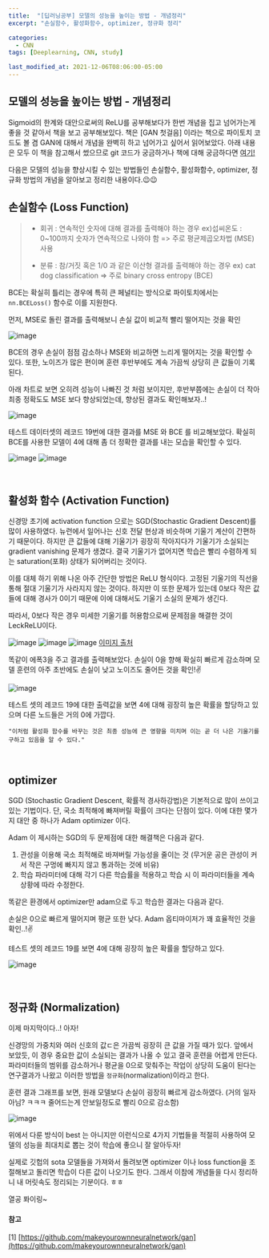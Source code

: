 ```yaml
---
title:  "[딥러닝공부] 모델의 성능을 높이는 방법 - 개념정리"
excerpt: "손실함수, 활성화함수, optimizer, 정규화 정리"

categories:
  - CNN
tags: [Deeplearning, CNN, study]

last_modified_at: 2021-12-06T08:06:00-05:00
---
```


## 모델의 성능을 높이는 방법 - 개념정리 

Sigmoid의 한계와  대안으로써의 ReLU를 공부해보다가 한번 개념을 집고 넘어가는게 좋을 것 같아서 책을 보고 공부해보있다. 책은 [GAN 첫걸음] 이라는 책으로 파이토치 코드도 볼 겸 GAN에 대해서 개념을 완벽히 하고 넘어가고 싶어서 읽어보았다. 아래 내용은 모두 이 책을 참고해서 썼으므로 git 코드가 궁금하거나 책에 대해 궁금하다면 [여기!](https://github.com/makeyourownneuralnetwork/gan)

다음은 모델의 성능을 향상시킬 수 있는 방법들인 손실함수, 활성화함수, optimizer, 정규화 방법의 개념을 알아보고 정리한 내용이다.😉😉


## 손실함수 (Loss Function)

> - 회귀 : 연속적인 숫자에 대해 결과를 출력해야 하는 경우  ex)섭씨온도 : 0~100까지 숫자가 연속적으로 나와야 함
>    => 주로 평균제곱오차법 (MSE) 사용 
> 
> - 분류 : 참/거짓 혹은 1/0 과 같은 이산형 결과를 출력해야 하는 경우  ex) cat dog classification
>    => 주로 binary cross entropy (BCE) 

BCE는 확실히 틀리는 경우에 특히 큰 페널티는 방식으로 파이토치에서는 `nn.BCELoss()` 함수로 이를 지원한다.


먼저, MSE로 돌린 결과를 출력해보니 손실 값이 비교적 빨리 떨어지는 것을 확인

![image](https://user-images.githubusercontent.com/53431568/144838652-296798e4-0912-411f-be07-a1b2d04b7748.png)


BCE의 경우 손실이 점점 감소하나 MSE와 비교하면 느리게 떨어지는 것을 확인할 수 있다. 또한, 노이즈가 많은 편이며 훈련 후반부에도 계속 가끔씩 상당히 큰 값들이 기록된다.


아래 차트로 보면 오히려 성능이 나빠진 것 처럼 보이지만, 후반부쯤에는 손실이 더 작아 최종 정확도도 MSE 보다 향상되었는데, 향상된 결과도 확인해보자..!

![image](https://user-images.githubusercontent.com/53431568/144838423-eb2fd1e8-29f2-4e57-9aae-40c6f23d7c66.png)


테스트 데이터셋의 레코드 19번에 대한 결과를 MSE 와 BCE 를 비교해보았다. 확실히 BCE를 사용한 모델이 4에 대해 좀 더 정확한 결과를 내는 모습을 확인할 수 있다.

![image](https://user-images.githubusercontent.com/53431568/144837877-289e3350-9c89-400f-9401-91aad28d3e96.png)
![image](https://user-images.githubusercontent.com/53431568/144837924-76113bd3-b07c-453c-9c3f-5028f1aef581.png)

<br>

## 활성화 함수 (Activation Function)

신경망 초기에 activation function 으로는 SGD(Stochastic Gradient Descent)를 많이 사용하였다. 뉴런에서 일어나는 신호 전달 현상과 비슷하며 기울기 계산이 간편하기 때문이다. 하지만 큰 값들에 대해 기울기가 굉장히 작아지다가 기울기가 소실되는 gradient vanishing 문제가 생겼다. 결국 기울기가 없어지면 학습은 빨리 수렴하게 되는 saturation(포화) 상태가 되어버리는 것이다.

이를 대체 하기 위해 나온 아주 간단한 방법은 ReLU 형식이다. 고정된 기울기의 직선을 통해 절대 기울기가 사라지지 않는 것이다. 하지만 이 또한 문제가 있는데 0보다 작은 값들에 대해 경사가 0이기 때문에 이에 대해서도 기울기 소실의 문제가 생긴다. 

따라서, 0보다 작은 경우 미세한 기울기를 허용함으로써 문제점을 해결한 것이 LeckReLU이다. 

![image](https://user-images.githubusercontent.com/53431568/144838587-db52d8b2-2db4-4a94-8274-6f366f48442e.png)
![image](https://user-images.githubusercontent.com/53431568/144839878-a3ed00c7-d57c-4615-bf3a-a45ed7ebd844.png)
![image](https://user-images.githubusercontent.com/53431568/144839919-d15c39d4-5919-44a7-94b3-7834d721e716.png)
[이미지 출처](https://kjhov195.github.io/2020-01-07-activation_function_2/)

똑같이 에폭3을 주고 결과를 출력해보았다. 손실이 0을 향해 확실히 빠르게 감소하며 모델 훈련의 아주 초반에도 손실이 낮고 노이즈도 줄어든 것을 확인!✌️

![image](https://user-images.githubusercontent.com/53431568/144839388-a5e54519-2c2f-433a-8066-aba3cfbc0c11.png)

테스트 셋의 레코드 19에 대한 출력값을 보면 4에 대해 굉장히 높은 확률을 할당하고 있으며 다른 노드들은 거의 0에 가깝다.

`"이처럼 활성화 함수를 바꾸는 것은 최종 성능에 큰 영향을 미치며 이는 곧 더 나은 기울기를 구하고 있음을 알 수 있다."`



<br>

## optimizer

SGD (Stochastic Gradient Descent, 확률적 경사하강법)은 기본적으로 많이 쓰이고 있는 기법이다. 단, 국소 최적해에 빠져버릴 확률이 크다는 단점이 있다. 이에 대한 몇가지 대안 중 하나가 Adam optimizer 이다. 

Adam 이 제시하는 SGD의 두 문제점에 대한 해결책은 다음과 같다.

1. 관성을 이용해 국소 최적해로 바져버릴 가능성을 줄이는 것 (무거운 공은 관성이 커서 작은 구멍에 빠지지 않고 통과하는 것에 비유)
2. 학습 파라미터에 대해 각기 다른 학습률을 적용하고 학습 시 이 파라미터들을 계속 상황에 따라 수정한다.


똑같은 환경에서 optimizer만 adam으로 두고 학습한 결과는 다음과 같다.


손실은 0으로 빠르게 떨어지며 평균 또한 낮다. Adam 옵티마이저가 꽤 효율적인 것을 확인..!✌️



테스트 셋의 레코드 19를 보면 4에 대해 굉장히 높은 확률을 할당하고 있다.

![image](https://user-images.githubusercontent.com/53431568/144840598-ed022c9d-d260-4e5e-b697-69a5af543f94.png)


<br>

## 정규화 (Normalization)

이제 마지막이다..! 아자!

신경망의 가중치와 여러 신호의 값ㄷ은 가끔씩 굉장히 큰 값을 가질 때가 있다. 앞에서 보았듯, 이 경우 중요한 값이 소실되는 결과가 나올 수 있고 결국 훈련을 어렵게 만든다. 파라미터들의 범위를 감소하거나 평균을 0으로 맞춰주는 작업이 상당히 도움이 된다는 연구결과가 나왔고 이러한 방법을 `정규화`(normalization)이라고 한다.

훈련 결과 그래프를 보면, 원래 모델보다 손실이 굉장히 빠르게 감소하였다. (거의 일자 아님? ㅋㅋㅋ 줄어드는게 안보일정도로 빨리 0으로 감소함)

![image](https://user-images.githubusercontent.com/53431568/144841240-c86bc387-c717-472b-a6ce-493caccef9bf.png)



위에서 다룬 방식이 best 는 아니지만 이런식으로 4가지 기법들을 적절히 사용하여 모델의 성능을 최대치로 뽑는 것이 학습에 좋으니 잘 알아두자!

실제로 깃헙의 sota 모델들을 가져와서 돌려보면 optimizer 이나 loss function을 조절해보고 돌리면 학습이 다른 값이 나오기도 한다. 그래서 이참에 개념들을 다시 정리하니 내 머릿속도 정리되는 기분이다. ㅎㅎ

열공 퐈이링~




#### 참고

[1] [https://github.com/makeyourownneuralnetwork/gan](https://github.com/makeyourownneuralnetwork/gan)














